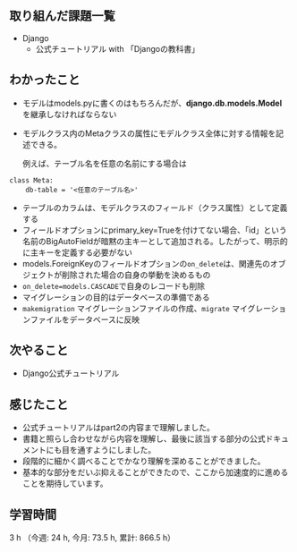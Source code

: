 ## 取り組んだ課題一覧
- Django
    - 公式チュートリアル with 「Djangoの教科書」

## わかったこと
- モデルはmodels.pyに書くのはもちろんだが、**django.db.models.Model** を継承しなければならない
- モデルクラス内のMetaクラスの属性にモデルクラス全体に対する情報を記述できる。

  例えば、テーブル名を任意の名前にする場合は

```
class Meta:
    db-table = '<任意のテーブル名>'
```

- テーブルのカラムは、モデルクラスのフィールド（クラス属性）として定義する
- フィールドオプションにprimary_key=Trueを付けてない場合、「id」という名前のBigAutoFieldが暗黙の主キーとして追加される。したがって、明示的に主キーを定義する必要がない
- models.ForeignKeyのフィールドオプションの`on_delete`は、関連先のオブジェクトが削除された場合の自身の挙動を決めるもの
- `on_delete=models.CASCADE`で自身のレコードも削除
- マイグレーションの目的はデータベースの準備である
- `makemigration` マイグレーションファイルの作成、`migrate` マイグレーションファイルをデータベースに反映    

## 次やること
- Django公式チュートリアル    

## 感じたこと
- 公式チュートリアルはpart2の内容まで理解しました。
- 書籍と照らし合わせながら内容を理解し、最後に該当する部分の公式ドキュメントにも目を通すようにしました。
- 段階的に細かく調べることでかなり理解を深めることができました。
- 基本的な部分をだいぶ抑えることができたので、ここから加速度的に進めることを期待しています。       
    
## 学習時間
3 h （今週: 24 h, 今月: 73.5 h, 累計: 866.5 h）
